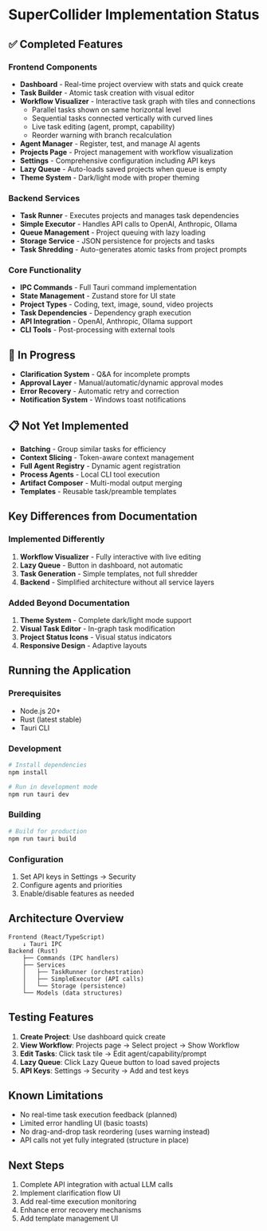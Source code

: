 # SuperCollider Implementation Status

## ✅ Completed Features

### Frontend Components
- **Dashboard** - Real-time project overview with stats and quick create
- **Task Builder** - Atomic task creation with visual editor
- **Workflow Visualizer** - Interactive task graph with tiles and connections
  - Parallel tasks shown on same horizontal level
  - Sequential tasks connected vertically with curved lines
  - Live task editing (agent, prompt, capability)
  - Reorder warning with branch recalculation
- **Agent Manager** - Register, test, and manage AI agents
- **Projects Page** - Project management with workflow visualization
- **Settings** - Comprehensive configuration including API keys
- **Lazy Queue** - Auto-loads saved projects when queue is empty
- **Theme System** - Dark/light mode with proper theming

### Backend Services
- **Task Runner** - Executes projects and manages task dependencies
- **Simple Executor** - Handles API calls to OpenAI, Anthropic, Ollama
- **Queue Management** - Project queuing with lazy loading
- **Storage Service** - JSON persistence for projects and tasks
- **Task Shredding** - Auto-generates atomic tasks from project prompts

### Core Functionality
- **IPC Commands** - Full Tauri command implementation
- **State Management** - Zustand store for UI state
- **Project Types** - Coding, text, image, sound, video projects
- **Task Dependencies** - Dependency graph execution
- **API Integration** - OpenAI, Anthropic, Ollama support
- **CLI Tools** - Post-processing with external tools

## 🚧 In Progress
- **Clarification System** - Q&A for incomplete prompts
- **Approval Layer** - Manual/automatic/dynamic approval modes
- **Error Recovery** - Automatic retry and correction
- **Notification System** - Windows toast notifications

## 📋 Not Yet Implemented
- **Batching** - Group similar tasks for efficiency
- **Context Slicing** - Token-aware context management
- **Full Agent Registry** - Dynamic agent registration
- **Process Agents** - Local CLI tool execution
- **Artifact Composer** - Multi-modal output merging
- **Templates** - Reusable task/preamble templates

## Key Differences from Documentation

### Implemented Differently
1. **Workflow Visualizer** - Fully interactive with live editing
2. **Lazy Queue** - Button in dashboard, not automatic
3. **Task Generation** - Simple templates, not full shredder
4. **Backend** - Simplified architecture without all service layers

### Added Beyond Documentation
1. **Theme System** - Complete dark/light mode support
2. **Visual Task Editor** - In-graph task modification
3. **Project Status Icons** - Visual status indicators
4. **Responsive Design** - Adaptive layouts

## Running the Application

### Prerequisites
- Node.js 20+
- Rust (latest stable)
- Tauri CLI

### Development
```bash
# Install dependencies
npm install

# Run in development mode
npm run tauri dev
```

### Building
```bash
# Build for production
npm run tauri build
```

### Configuration
1. Set API keys in Settings → Security
2. Configure agents and priorities
3. Enable/disable features as needed

## Architecture Overview

```
Frontend (React/TypeScript)
    ↓ Tauri IPC
Backend (Rust)
    ├── Commands (IPC handlers)
    ├── Services
    │   ├── TaskRunner (orchestration)
    │   ├── SimpleExecutor (API calls)
    │   └── Storage (persistence)
    └── Models (data structures)
```

## Testing Features

1. **Create Project**: Use dashboard quick create
2. **View Workflow**: Projects page → Select project → Show Workflow
3. **Edit Tasks**: Click task tile → Edit agent/capability/prompt
4. **Lazy Queue**: Click Lazy Queue button to load saved projects
5. **API Keys**: Settings → Security → Add and test keys

## Known Limitations

- No real-time task execution feedback (planned)
- Limited error handling UI (basic toasts)
- No drag-and-drop task reordering (uses warning instead)
- API calls not yet fully integrated (structure in place)

## Next Steps

1. Complete API integration with actual LLM calls
2. Implement clarification flow UI
3. Add real-time execution monitoring
4. Enhance error recovery mechanisms
5. Add template management UI